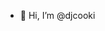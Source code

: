 - 👋 Hi, I’m @djcooki


<!---
djcooki/djcooki is a ✨ special ✨ repository because its `README.md` (this file) appears on your GitHub profile.
You can click the Preview link to take a look at your changes.
--->
